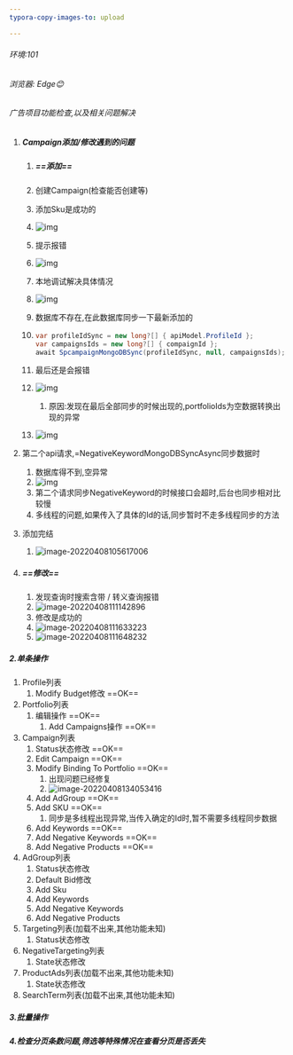 ```yaml
---
typora-copy-images-to: upload

---
```


###### 环境:101

###### 浏览器: Edge:blush:

###### 广告项目功能检查,以及相关问题解决

1. ##### Campaign添加/修改遇到的问题

   1. ##### ==添加==

   2. 创建Campaign(检查能否创建等)

   3. 添加Sku是成功的

   4. ![img](http://qiniu.binxixi.com//clipboard.png)

   5. 提示报错

   6. ![img](http://qiniu.binxixi.com//clipboard-16493843279271.png)

   7. 本地调试解决具体情况

   8. ![img](http://qiniu.binxixi.com//clipboard-16493843279272.png)

   9. 数据库不存在,在此数据库同步一下最新添加的

   10. ```c#
       var profileIdSync = new long?[] { apiModel.ProfileId };
       var campaignsIds = new long?[] { compaignId };
       await SpcampaignMongoDBSync(profileIdSync, null, campaignsIds);
       ```

   11. 最后还是会报错

   12. ![img](http://qiniu.binxixi.com//clipboard-16493843279283.png)

       1. 原因:发现在最后全部同步的时候出现的,portfolioIds为空数据转换出现的异常

   13. ![img](http://qiniu.binxixi.com//clipboard-16493843279284.png)





1. 第二个api请求,=NegativeKeywordMongoDBSyncAsync同步数据时
   1. 数据库得不到,空异常
   2. ![img](http://qiniu.binxixi.com//clipboard-16493843279285.png)
   3. 第二个请求同步NegativeKeyword的时候接口会超时,后台也同步相对比较慢
   4. 多线程的问题,如果传入了具体的Id的话,同步暂时不走多线程同步的方法
2. 添加完结
   1. ![image-20220408105617006](http://qiniu.binxixi.com//image-20220408105617006.png)



1. ##### ==修改==

   1. 发现查询时搜索含带 / 转义查询报错
   2. ![image-20220408111142896](http://qiniu.binxixi.com//image-20220408111142896.png)
   3. 修改是成功的
   4. ![image-20220408111633223](http://qiniu.binxixi.com//image-20220408111633223.png)
   5. ![image-20220408111648232](http://qiniu.binxixi.com//image-20220408111648232.png)





##### 2.单条操作

1. Profile列表
   1. Modify Budget修改	 ==OK==
2. Portfolio列表
   1. 编辑操作 	==OK==
      1. Add Campaigns操作 ==OK==
3. Campaign列表
   1. Status状态修改	==OK==
   2. Edit Campaign 	==OK==
   3. Modify Binding To Portfolio ==OK==
      1. 出现问题已经修复
      2. ![image-20220408134053416](http://qiniu.binxixi.com//image-20220408134053416.png)
   4. Add AdGroup ==OK==
   5. Add SKU ==OK==
      1. 同步是多线程出现异常,当传入确定的Id时,暂不需要多线程同步数据
   6. Add Keywords ==OK==
   7. Add Negative Keywords ==OK==
   8. Add Negative Products ==OK==
4. AdGroup列表
   1. Status状态修改
   2. Default Bid修改
   3. Add Sku
   4. Add Keywords
   5. Add Negative Keywords
   6. Add Negative Products
5. Targeting列表(加载不出来,其他功能未知)
   1. Status状态修改
6. NegativeTargeting列表
   1. State状态修改
7. ProductAds列表(加载不出来,其他功能未知)
   1. State状态修改
8. SearchTerm列表(加载不出来,其他功能未知)

##### 3.批量操作

##### 4.检查分页条数问题,筛选等特殊情况在查看分页是否丢失

